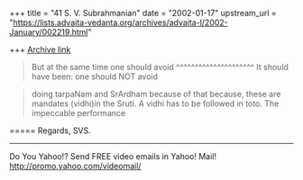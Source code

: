 +++
title = "41 S. V. Subrahmanian"
date = "2002-01-17"
upstream_url = "https://lists.advaita-vedanta.org/archives/advaita-l/2002-January/002219.html"

+++
[Archive link](https://lists.advaita-vedanta.org/archives/advaita-l/2002-January/002219.html)

> But at the same time one should avoid
                    ^^^^^^^^^^^^^^^^^^^^^
It should have been: one should NOT avoid

> doing tarpaNam and SrArdham because of that because, these are mandates
> (vidhi)in the Sruti.  A vidhi has to be followed in toto.  The impeccable
> performance


=====
Regards,
SVS.

__________________________________________________
Do You Yahoo!?
Send FREE video emails in Yahoo! Mail!
http://promo.yahoo.com/videomail/

